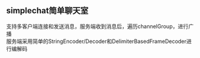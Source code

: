 ## simplechat简单聊天室
支持多客户端连接和发送消息，服务端收到消息后，遍历channelGroup，进行广播  
服务端采用简单的StringEncoder/Decoder和DelimiterBasedFrameDecoder进行编解码  
